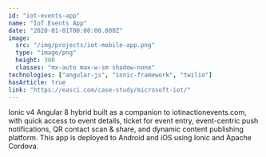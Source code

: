 ```yaml
---
id: "iot-events-app"
name: "IoT Events App"
date: "2020-01-01T00:00:00.000Z"
image:
  src: "/img/projects/iot-mobile-app.png"
  type: "image/png"
  height: 300
  classes: "mx-auto max-w-sm shadow-none"
technologies: ["angular-js", "ionic-framework", "twilio"]
hasArticle: true
link: "https://easci.com/case-study/microsoft-iot/"
---
```


Ionic v4 Angular 8 hybrid built as a companion to iotinactionevents.com, with quick access to event details, ticket for event entry, event-centric push notifications, QR contact scan & share, and dynamic content publishing platform. This app is deployed to Android and iOS using Ionic and Apache Cordova.
